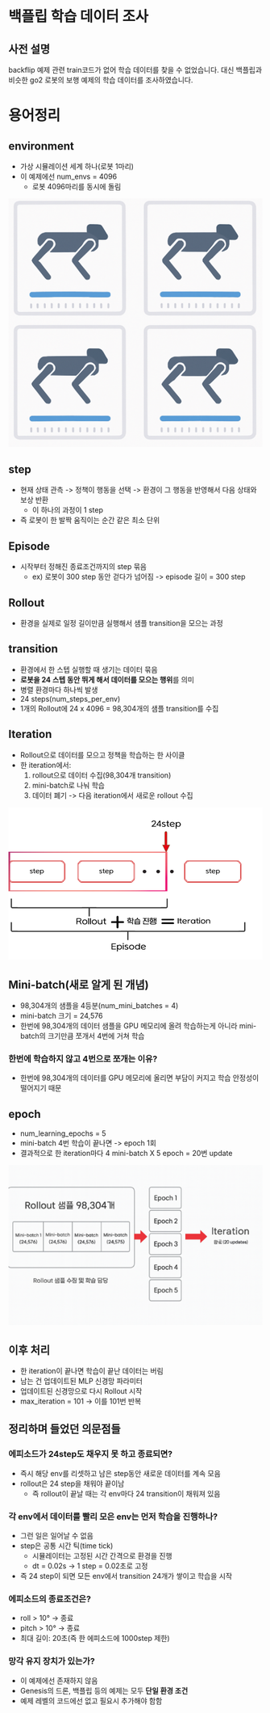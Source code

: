 # 백플립 학습 데이터 조사
## 사전 설명
backflip 예제 관련 train코드가 없어 학습 데이터를 찾을 수 없었습니다. 대신 백플립과 비슷한 go2 로봇의 보행 예제의 학습 데이터를 조사하였습니다.
# 용어정리
## environment
- 가상 시뮬레이션 세계 하나(로봇 1마리)
- 이 예제에선 num_envs = 4096 
    - 로봇 4096마리를 동시에 돌림  

![독립된 환경에서 존재하는 로봇들](./이미지/env.png)
## step
- 현재 상태 관측 -> 정책이 행동을 선택 -> 환경이 그 행동을 반영해서 다음 상태와 보상 반환
    - 이 하나의 과정이 1 step
- 즉 로봇이 한 발짝 움직이는 순간 같은 최소 단위
## Episode
- 시작부터 정해진 종료조건까지의 step 묶음
    - ex) 로봇이 300 step 동안 걷다가 넘어짐 -> episode 길이 = 300 step
## Rollout
- 환경을 실제로 일정 길이만큼 실행해서 샘플 transition을 모으는 과정

## transition 
- 환경에서 한 스텝 실행할 때 생기는 데이터 묶음
- **로봇을 24 스텝 동안 뛰게 해서 데이터를 모으는 행위**를 의미
- 병렬 환경마다 하나씩 발생
- 24 steps(num_steps_per_env)
- 1개의 Rollout에 24 x 4096 = 98,304개의 샘플 transition를 수집
## Iteration
- Rollout으로 데이터를 모으고 정책을 학습하는 한 사이클
- 한 iteration에서:
    1. rollout으로 데이터 수집(98,304개 transition)
    2. mini-batch로 나눠 학습
    3. 데이터 폐기 -> 다음 iteration에서 새로운 rollout 수집  

![Rollout,Iteration,Episode](./이미지/REI.png)

## Mini-batch(새로 알게 된 개념)
- 98,304개의 샘플을 4등분(num_mini_batches = 4)
- mini-batch 크기 = 24,576
- 한번에 98,304개의 데이터 샘플을 GPU 메모리에 올려 학습하는게 아니라 mini-batch의 크기만큼 쪼개서 4번에 거쳐 학습
### 한번에 학습하지 않고 4번으로 쪼개는 이유?
- 한번에 98,304개의 데이터를 GPU 메모리에 올리면 부담이 커지고 학습 안정성이 떨어지기 때문
## epoch
- num_learning_epochs = 5
- mini-batch 4번 학습이 끝나면 -> epoch 1회
- 결과적으로 한 iteration마다 4 mini-batch X 5 epoch = 20번 update

![](./이미지/batch.png)

## 이후 처리
- 한 iteration이 끝나면 학습이 끝난 데이터는 버림
- 남는 건 업데이트된 MLP 신경망 파라미터
- 업데이트된 신경망으로 다시 Rollout 시작
- max_iteration = 101 -> 이를 101번 반복
## 정리하며 들었던 의문점들
### 에피소드가 24step도 채우지 못 하고 종료되면?
- 즉시 해당 env를 리셋하고 남은 step동안 새로운 데이터를 계속 모음
- rollout은 24 step을 채워야 끝이남
    - 즉 rollout이 끝날 때는 각 env마다 24 transition이 채워져 있음
### 각 env에서 데이터를 빨리 모은 env는 먼저 학습을 진행하나?
- 그런 일은 일어날 수 없음
- step은 공통 시간 틱(time tick)
    - 시뮬레이터는 고정된 시간 간격으로 환경을 진행
    - dt = 0.02s  -> 1 step = 0.02초로 고정
- 즉 24 step이 되면 모든 env에서 transition 24개가 쌓이고 학습을 시작
### 에피소드의 종료조건은?
- roll > 10° -> 종료
- pitch > 10° → 종료
- 최대 길이: 20초(즉 한 에피소드에 1000step 제한)
### 망각 유지 장치가 있는가?
- 이 예제에선 존재하지 않음
- Genesis의 드론, 백플립 등의 예제는 모두 **단일 환경 조건**
- 예제 레벨의 코드에선 없고 필요시 추가해야 함함
